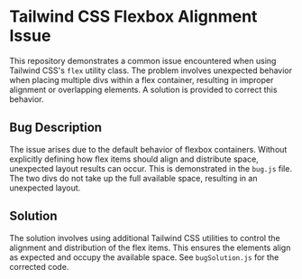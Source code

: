 # Tailwind CSS Flexbox Alignment Issue

This repository demonstrates a common issue encountered when using Tailwind CSS's `flex` utility class.  The problem involves unexpected behavior when placing multiple divs within a flex container, resulting in improper alignment or overlapping elements.  A solution is provided to correct this behavior.

## Bug Description

The issue arises due to the default behavior of flexbox containers. Without explicitly defining how flex items should align and distribute space, unexpected layout results can occur.  This is demonstrated in the `bug.js` file. The two divs do not take up the full available space, resulting in an unexpected layout. 

## Solution

The solution involves using additional Tailwind CSS utilities to control the alignment and distribution of the flex items.  This ensures the elements align as expected and occupy the available space.  See `bugSolution.js` for the corrected code.
